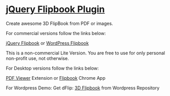 # [jQuery Flipbook Plugin](http://flipbookplugin.com/)
Create awesome 3D FlipBook from PDF or images.

For commercial versions follow the links below:

[jQuery Flipbook](https://codecanyon.net/item/dflip-flipbook-jquery-plugin/15834127) or 
[WordPress Flipbook](https://codecanyon.net/item/dflip-flipbook-wordpress-plugin/16408847)

This is a non-commercial Lite Version. You are free to use for only personal non-profit use, not otherwise.

For Desktop versions follow the links below:

[PDF Viewer](https://chrome.google.com/webstore/detail/pdf-to-flipbook-viewer-df/bbbnbmpdkfkndckfmcndgabefnmdedfp) Extension or 
[Flipbook](https://chrome.google.com/webstore/detail/pdf-flipbook-viewer-3d/ohckmemlgcohcakakmnpjchckcajpmdi) Chrome App

For Wordpress Demo: Get dFlip: [3D Flipbook](https://wordpress.org/plugins/3d-flipbook-dflip-lite/) from Wordpress Repository
